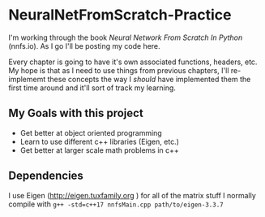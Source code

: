 # NeuralNetFromScratch-Practice
I'm working through the book *Neural Network From Scratch In Python* (nnfs.io). As I go I'll be posting my code here.

Every chapter is going to have it's own associated functions, headers, etc. My hope is that as I need to use things from previous chapters, I'll re-implememt these concepts the way I *should* have implemented them the first time around and it'll sort of track my learning.

## My Goals with this project
- Get better at object oriented programming
- Learn to use different c++ libraries (Eigen, etc.)
- Get better at larger scale math problems in c++

## Dependencies

I use Eigen (http://eigen.tuxfamily.org ) for all of the matrix stuff
I normally compile with ```g++ -std=c++17 nnfsMain.cpp path/to/eigen-3.3.7```


